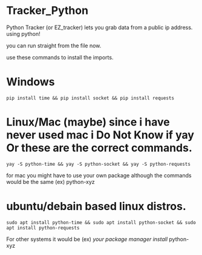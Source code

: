 # Tracker_Python
Python Tracker (or EZ_tracker) lets you grab data from a public ip address. using python!

you can run straight from the file now.

use these commands to install the imports.

# Windows
```
pip install time && pip install socket && pip install requests
```

# Linux/Mac (maybe) since i have never used mac i Do Not Know if yay Or these are the correct commands.
```
yay -S python-time && yay -S python-socket && yay -S python-requests
```
for mac you might have to use your own package although the commands would be the same (ex) python-xyz

# ubuntu/debain based linux distros.

```
sudo apt install python-time && sudo apt install python-socket && sudo apt install python-requests
```

For other systems it would be (ex) *your package manager install* python-xyz
